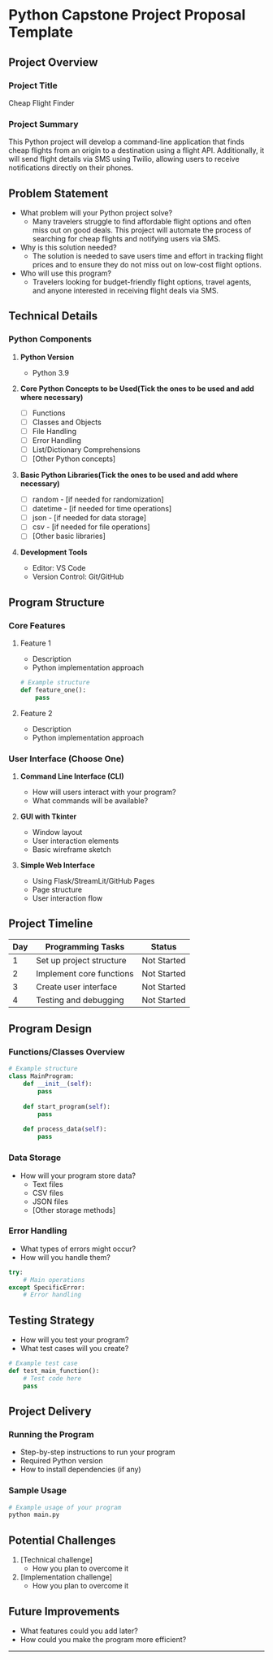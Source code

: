 # Python Capstone Project Proposal Template

## Project Overview
### Project Title
Cheap Flight Finder

### Project Summary
This Python project will develop a command-line application that finds cheap flights from an origin to a destination using a flight API. Additionally, it will send flight details via SMS using Twilio, allowing users to receive notifications directly on their phones.

## Problem Statement
- What problem will your Python project solve?
    - Many travelers struggle to find affordable flight options and often miss out on good deals. This project will automate the process of searching for cheap flights and notifying users via SMS.
- Why is this solution needed?
    - The solution is needed to save users time and effort in tracking flight prices and to ensure they do not miss out on low-cost flight options.
- Who will use this program?
    - Travelers looking for budget-friendly flight options, travel agents, and anyone interested in receiving flight deals via SMS.

## Technical Details
### Python Components
1. **Python Version**
   - Python 3.9

2. **Core Python Concepts to be Used(Tick the ones to be used and add where necessary)**
   - [ ] Functions
   - [ ] Classes and Objects
   - [ ] File Handling
   - [ ] Error Handling
   - [ ] List/Dictionary Comprehensions
   - [ ] [Other Python concepts]

3. **Basic Python Libraries(Tick the ones to be used and add where necessary)**
   - [ ] random - [if needed for randomization]
   - [ ] datetime - [if needed for time operations]
   - [ ] json - [if needed for data storage]
   - [ ] csv - [if needed for file operations]
   - [ ] [Other basic libraries]

4. **Development Tools**
   - Editor: VS Code
   - Version Control: Git/GitHub

## Program Structure
### Core Features
1. Feature 1
   - Description
   - Python implementation approach
   ```python
   # Example structure
   def feature_one():
       pass
   ```

2. Feature 2
   - Description
   - Python implementation approach

### User Interface (Choose One)
1. **Command Line Interface (CLI)**
   - How will users interact with your program?
   - What commands will be available?

2. **GUI with Tkinter**
   - Window layout
   - User interaction elements
   - Basic wireframe sketch

3. **Simple Web Interface**
   - Using Flask/StreamLit/GitHub Pages
   - Page structure
   - User interaction flow

## Project Timeline
| Day | Programming Tasks | Status |
|------|------------------|---------|
| 1 | Set up project structure | Not Started |
| 2 | Implement core functions | Not Started |
| 3 | Create user interface | Not Started |
| 4 | Testing and debugging | Not Started |

## Program Design
### Functions/Classes Overview
```python
# Example structure
class MainProgram:
    def __init__(self):
        pass
    
    def start_program(self):
        pass
    
    def process_data(self):
        pass
```

### Data Storage
- How will your program store data?
  - Text files
  - CSV files
  - JSON files
  - [Other storage methods]

### Error Handling
- What types of errors might occur?
- How will you handle them?
```python
try:
    # Main operations
except SpecificError:
    # Error handling
```

## Testing Strategy
- How will you test your program?
- What test cases will you create?
```python
# Example test case
def test_main_function():
    # Test code here
    pass
```

## Project Delivery
### Running the Program
- Step-by-step instructions to run your program
- Required Python version
- How to install dependencies (if any)

### Sample Usage
```python
# Example usage of your program
python main.py
```

## Potential Challenges
1. [Technical challenge]
   - How you plan to overcome it
2. [Implementation challenge]
   - How you plan to overcome it

## Future Improvements
- What features could you add later?
- How could you make the program more efficient?

---

